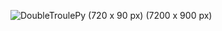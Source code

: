 ![DoubleTroulePy (720 x 90 px) (7200 x 900 px)](https://user-images.githubusercontent.com/73990389/141691793-262e212d-22d4-402c-908b-192b2897698b.png)

<!--
**DoubleTroublePy/DoubleTroublePy** is a ✨ _special_ ✨ repository because its `README.md` (this file) appears on your GitHub profile.

Here are some ideas to get you started:

- 🔭 I’m currently working on ...
- 🌱 I’m currently learning ...
- 👯 I’m looking to collaborate on ...
- 🤔 I’m looking for help with ...
- 💬 Ask me about ...
- 📫 How to reach me: ...
- 😄 Pronouns: ...
- ⚡ Fun fact: ...
-->
